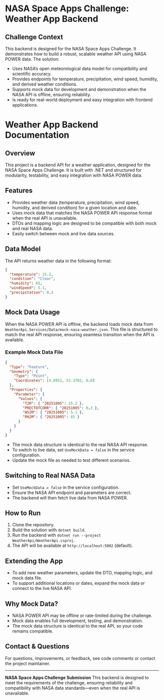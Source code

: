 # NASA Space Apps Challenge: Weather App Backend

## Challenge Context
This backend is designed for the NASA Space Apps Challenge. It demonstrates how to build a robust, scalable weather API using NASA POWER data. The solution:
- Uses NASA’s open meteorological data model for compatibility and scientific accuracy.
- Provides endpoints for temperature, precipitation, wind speed, humidity, and derived weather conditions.
- Supports mock data for development and demonstration when the NASA API is offline, ensuring reliability.
- Is ready for real-world deployment and easy integration with frontend applications.

# Weather App Backend Documentation

## Overview
This project is a backend API for a weather application, designed for the NASA Space Apps Challenge. It is built with .NET and structured for modularity, testability, and easy integration with NASA POWER data.

## Features
- Provides weather data (temperature, precipitation, wind speed, humidity, and derived condition) for a given location and date.
- Uses mock data that matches the NASA POWER API response format when the real API is unavailable.
- DTOs and mapping logic are designed to be compatible with both mock and real NASA data.
- Easily switch between mock and live data sources.

## Data Model
The API returns weather data in the following format:

```json
{
  "temperature": 15.2,
  "condition": "Clear",
  "humidity": 65,
  "windSpeed": 5.1,
  "precipitation": 0.3
}
```

## Mock Data Usage
When the NASA POWER API is offline, the backend loads mock data from `WeatherApi.Services/Data/mock-nasa-weather.json`. This file is structured to match the real API response, ensuring seamless transition when the API is available.

### Example Mock Data File
```json
{
  "Type": "Feature",
  "Geometry": {
    "Type": "Point",
    "Coordinates": [4.8952, 52.3702, 0.0]
  },
  "Properties": {
    "Parameter": {
      "Values": {
        "T2M": { "20251005": 15.2 },
        "PRECTOTCORR": { "20251005": 0.3 },
        "WS2M": { "20251005": 5.1 },
        "RH2M": { "20251005": 65 }
      }
    }
  }
}
```

- The mock data structure is identical to the real NASA API response.
- To switch to live data, set `UseMockData = false` in the service configuration.
- Update the mock file as needed to test different scenarios.

## Switching to Real NASA Data
- Set `UseMockData = false` in the service configuration.
- Ensure the NASA API endpoint and parameters are correct.
- The backend will then fetch live data from NASA POWER.

## How to Run
1. Clone the repository.
2. Build the solution with `dotnet build`.
3. Run the backend with `dotnet run --project WeatherApi/WeatherApi.csproj`.
4. The API will be available at `http://localhost:5002` (default).

## Extending the App
- To add new weather parameters, update the DTO, mapping logic, and mock data file.
- To support additional locations or dates, expand the mock data or connect to the live NASA API.

## Why Mock Data?
- NASA POWER API may be offline or rate-limited during the challenge.
- Mock data enables full development, testing, and demonstration.
- The mock data structure is identical to the real API, so your code remains compatible.

## Contact & Questions
For questions, improvements, or feedback, see code comments or contact the project maintainer.

---

**NASA Space Apps Challenge Submission**
This backend is designed to meet the requirements of the challenge, ensuring reliability and compatibility with NASA data standards—even when the real API is unavailable.
